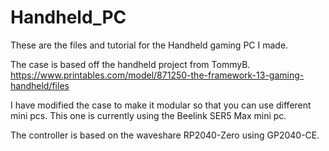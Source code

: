 # Handheld_PC
These are the files and tutorial for the Handheld gaming PC I made. 

The case is based off the handheld project from TommyB.  
https://www.printables.com/model/871250-the-framework-13-gaming-handheld/files

I have modified the case to make it modular so that you can use different mini pcs.  This one is currently using the Beelink SER5 Max mini pc.

The controller is based on the waveshare RP2040-Zero using GP2040-CE.
